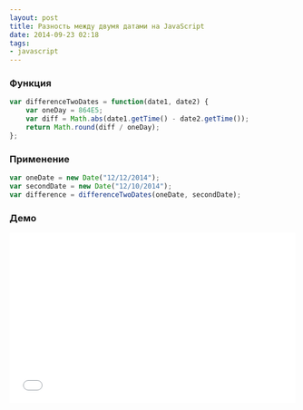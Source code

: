 ```yaml
---
layout: post
title: Разность между двумя датами на JavaScript
date: 2014-09-23 02:18
tags:
- javascript
---
```


### Функция

```js
var differenceTwoDates = function(date1, date2) {
    var oneDay = 864E5;
    var diff = Math.abs(date1.getTime() - date2.getTime());
    return Math.round(diff / oneDay);
};
```

### Применение

```js
var oneDate = new Date("12/12/2014");
var secondDate = new Date("12/10/2014");    
var difference = differenceTwoDates(oneDate, secondDate);
```

### Демо

<iframe width="100%" height="300" src="//jsfiddle.net/evgeniypakalo/dz1vp32q/embedded/result/" allowfullscreen="allowfullscreen" frameborder="0"></iframe>
